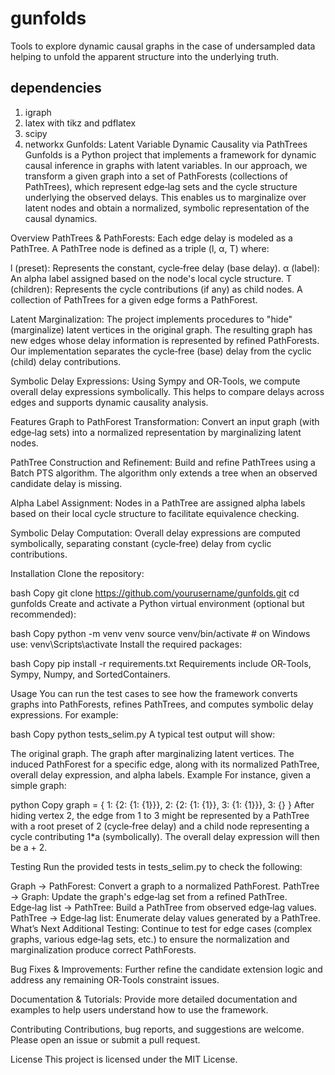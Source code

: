 gunfolds
========

Tools to explore dynamic causal graphs in the case of  undersampled data helping to unfold the apparent structure into the underlying truth.

## dependencies ##

1. igraph
2. latex with tikz and pdflatex
3. scipy
4. networkx
Gunfolds: Latent Variable Dynamic Causality via PathTrees
Gunfolds is a Python project that implements a framework for dynamic causal inference in graphs with latent variables. In our approach, we transform a given graph into a set of PathForests (collections of PathTrees), which represent edge‑lag sets and the cycle structure underlying the observed delays. This enables us to marginalize over latent nodes and obtain a normalized, symbolic representation of the causal dynamics.

Overview
PathTrees & PathForests:
Each edge delay is modeled as a PathTree. A PathTree node is defined as a triple (l, α, T) where:

l (preset): Represents the constant, cycle‑free delay (base delay).
α (label): An alpha label assigned based on the node's local cycle structure.
T (children): Represents the cycle contributions (if any) as child nodes.
A collection of PathTrees for a given edge forms a PathForest.

Latent Marginalization:
The project implements procedures to "hide" (marginalize) latent vertices in the original graph. The resulting graph has new edges whose delay information is represented by refined PathForests. Our implementation separates the cycle‑free (base) delay from the cyclic (child) delay contributions.

Symbolic Delay Expressions:
Using Sympy and OR‑Tools, we compute overall delay expressions symbolically. This helps to compare delays across edges and supports dynamic causality analysis.

Features
Graph to PathForest Transformation:
Convert an input graph (with edge‑lag sets) into a normalized representation by marginalizing latent nodes.

PathTree Construction and Refinement:
Build and refine PathTrees using a Batch PTS algorithm. The algorithm only extends a tree when an observed candidate delay is missing.

Alpha Label Assignment:
Nodes in a PathTree are assigned alpha labels based on their local cycle structure to facilitate equivalence checking.

Symbolic Delay Computation:
Overall delay expressions are computed symbolically, separating constant (cycle‑free) delay from cyclic contributions.

Installation
Clone the repository:

bash
Copy
git clone https://github.com/yourusername/gunfolds.git
cd gunfolds
Create and activate a Python virtual environment (optional but recommended):

bash
Copy
python -m venv venv
source venv/bin/activate  # on Windows use: venv\Scripts\activate
Install the required packages:

bash
Copy
pip install -r requirements.txt
Requirements include OR‑Tools, Sympy, Numpy, and SortedContainers.

Usage
You can run the test cases to see how the framework converts graphs into PathForests, refines PathTrees, and computes symbolic delay expressions. For example:

bash
Copy
python tests_selim.py
A typical test output will show:

The original graph.
The graph after marginalizing latent vertices.
The induced PathForest for a specific edge, along with its normalized PathTree, overall delay expression, and alpha labels.
Example
For instance, given a simple graph:

python
Copy
graph = {
    1: {2: {1: {1}}},
    2: {2: {1: {1}}, 3: {1: {1}}},
    3: {}
}
After hiding vertex 2, the edge from 1 to 3 might be represented by a PathTree with a root preset of 2 (cycle‑free delay) and a child node representing a cycle contributing 1*a (symbolically). The overall delay expression will then be a + 2.

Testing
Run the provided tests in tests_selim.py to check the following:

Graph → PathForest: Convert a graph to a normalized PathForest.
PathTree → Graph: Update the graph's edge‑lag set from a refined PathTree.
Edge‑lag list → PathTree: Build a PathTree from observed edge‑lag values.
PathTree → Edge‑lag list: Enumerate delay values generated by a PathTree.
What’s Next
Additional Testing:
Continue to test for edge cases (complex graphs, various edge‑lag sets, etc.) to ensure the normalization and marginalization produce correct PathForests.

Bug Fixes & Improvements:
Further refine the candidate extension logic and address any remaining OR‑Tools constraint issues.

Documentation & Tutorials:
Provide more detailed documentation and examples to help users understand how to use the framework.

Contributing
Contributions, bug reports, and suggestions are welcome. Please open an issue or submit a pull request.

License
This project is licensed under the MIT License.